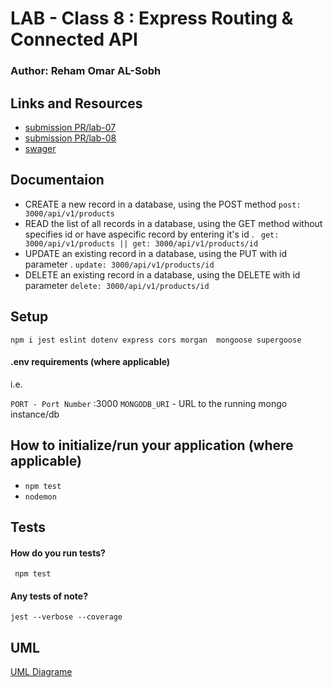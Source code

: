 # LAB - Class 8 : Express Routing & Connected API
### Author: Reham Omar AL-Sobh

 ## Links and Resources
 - [submission PR/lab-07 ](https://github.com/Reham-401-advanced-javascript/api-server/pull/4)
 - [submission PR/lab-08 ](https://github.com/Reham-401-advanced-javascript/api-server/pull/6)
 - [swager]( https://app.swaggerhub.com/apis/Reham-Omar/api-lab6/0.1#/default)

 ## Documentaion

 - CREATE a new record in a database, using the POST method 
   `post: 3000/api/v1/products`
 - READ the list of all records in a database, using the GET method without specifies id or have aspecific record by entering it's id .
  ` get: 3000/api/v1/products || get: 3000/api/v1/products/id`
 - UPDATE  an existing record in a database, using the PUT with id parameter .
   `update: 3000/api/v1/products/id`
 - DELETE an existing record in a database, using the DELETE with id parameter 
   `delete: 3000/api/v1/products/id`
 
 ## Setup

 `npm i jest eslint dotenv express cors morgan  mongoose supergoose`

 #### .env requirements (where applicable)
  i.e.

  `PORT - Port Number` :3000
  `MONGODB_URI` - URL to the running mongo instance/db

  ## How to initialize/run your application (where applicable)
   * `npm test`
   * `nodemon`

  ## Tests

  #### How do you run tests?
  ` npm test`
  #### Any tests of note?
   `jest --verbose --coverage`


## UML

[UML Diagrame ](assest/lab-08.jpg)

